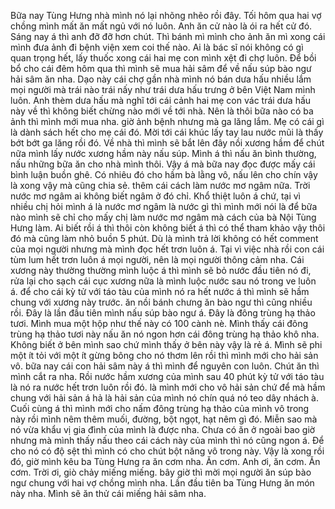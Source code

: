 Bữa nay Tùng Hưng nhà mình nó lại nhõng nhẽo rồi đây. Tối hôm qua hai vợ chồng mình mất ăn mất ngủ với nó luôn. Anh ăn cử nào là ói ra hết cử đó. Sáng nay á thì anh đỡ đỡ hơn chút. Thì bánh mì mình cho ảnh ăn mì xong cái mình đưa ảnh đi bệnh viện xem coi thế nào. Ai là bác sĩ nói không có gì quan trọng hết, lấy thuốc xong cái hai mẹ con mình xệt đi chợ luôn. Để bồi bổ cho cái đêm hôm qua thì mình sẽ mua hải sâm để về nấu súp bào ngư hải sâm ăn nha. Dạo này cái chợ gần nhà mình nó bán dưa hấu nhiều lắm mọi người mà trái nào trái nấy như trái dưa hấu trưng ở bên Việt Nam mình luôn. Anh thèm dưa hấu mà nghĩ tới cái cảnh hai mẹ con vác trái dưa hấu này về thì không biết chừng nào mới về tới nhà. Nên là thôi bữa nào có ba ảnh thì mình mới mua nha. giờ ảnh bệnh nhưng mà ga lăng lắm. Mẹ có cái gì là dành sách hết cho mẹ cái đó. Mời tới cái khúc lấy tay lau nước mũi là thấy bớt bớt ga lăng rồi đó. Về nhà thì mình sẽ bắt lên đây nồi xương hầm để chút nữa mình lấy nước xương hầm này nấu súp. Mình á thì nấu ăn bình thường, nấu những bữa ăn cho nhà mình thôi. Vậy á mà bữa nay đọc được mấy cái bình luận buồn ghê. Có nhiêu đó cho hầm bà lằng vô, nấu lên cho chín vậy là xong vậy mà cũng chia sẻ. thêm cái cách làm nước mơ ngâm nữa. Trời nước mơ ngâm ai không biết ngâm ở đó chỉ. Khổ thiệt luôn á chứ, tại vì nhiều chị hỏi mình á là nước mơ ngâm là nước gì thì mình mới nói là để bữa nào mình sẽ chỉ cho mấy chị làm nước mơ ngâm mà cách của bà Nội Tùng Hưng làm. Ai biết rồi á thì thôi còn không biết á thì có thể tham khảo vậy thôi đó mà cũng làm nhỏ buồn 5 phút. Dù là mình trả lời không có hết comment của mọi người nhưng mà mình đọc hết trơn luôn á. Tại vì việc nhà rồi con cái tùm lum hết trơn luôn á mọi người, nên là mọi người thông cảm nha. Cái xương này thường thường mình luộc á thì mình sẽ bỏ nước đầu tiên nó đi, rửa lại cho sạch cái cục xương nữa là mình luộc nước sau nó trong ve luôn á. để cho cái kỳ tử với táo tàu của mình nó ra hết nước á thì mình sẽ hầm chung với xương này trước. ăn nồi bánh chưng ăn bào ngư thì cũng nhiều rồi. Đây là lần đầu tiên mình nấu súp bào ngư á. Đây là đông trùng hạ thảo tươi. Mình mua một hộp như thế này có 100 cành nè. Mình thấy cái đông trùng hạ thảo tươi này nấu ăn nó ngon hơn cái đông trùng hạ thảo khô nha. Không biết ở bên mình sao chứ mình thấy ở bên này vậy là rẻ á. Mình sẽ phi một ít tỏi với một ít gừng bông cho nó thơm lên rồi thì mình mới cho hải sản vô. bữa nay cái con hải sâm này á thì mình để nguyên con luôn. Chút ăn thì mình cắt ra nha. Rồi nước hầm xương của mình sau 40 phút kỳ tử với táo tàu là nó ra nước hết trơn luôn rồi đó. là mình mới cho vô hải sản chứ để mà hầm chung với hải sản á hả là hải sản của mình nó chín quá nó teo dây nhách à. Cuối cùng á thì mình mới cho nấm đông trùng hạ thảo của mình vô trong này rồi mình nêm thêm muối, đường, bột ngọt, hạt nêm gì đó. Miễn sao mà nó vừa khẩu vị gia đình của mình là được nha. Chưa có ăn ở ngoài bao giờ nhưng mà mình thấy nấu theo cái cách này của mình thì nó cũng ngon á. Để cho nó có độ sệt thì mình có cho chút bột năng vô trong này. Vậy là xong rồi đó, giờ mình kêu ba Tùng Hưng ra ăn cơm nha. Ăn cơm. Anh ơi, ăn cơm. Ăn cơm. Trời ơi, giò chảy miếng miếng. bây giờ thì mời mọi người ăn súp bào ngư chung với hai vợ chồng mình nha. Lần đầu tiên ba Tùng Hưng ăn món này nha. Mình sẽ ăn thử cái miếng hải sâm nha.
